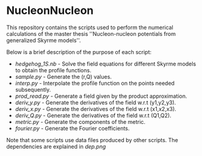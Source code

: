 # NucleonNucleon

This repository contains the scripts used to perform the numerical calculations of the master thesis ''Nucleon-nucleon potentials from generalized Skyrme models''.

Below is a brief description of the purpose of each script:

- _hedgehog_1S.nb_ - Solve the field equations for different Skyrme models to obtain the profile functions.
- _sample.py_ - Generate the (r,Q) values.
- _interp.py_ - Interpolate the profile function on the points needed subsequently.
- _prod_read.py_ - Generate a field given by the product approximation.
- _deriv_y.py_ - Generate the derivatives of the field w.r.t (y1,y2,y3).
- _deriv_x.py_ - Generate the derivatives of the field w.r.t (x1,x2,x3).
- _deriv_Q.py_ - Generate the derivatives of the field w.r.t (Q1,Q2).
- _metric.py_ - Generate the components of the metric.
- _fourier.py_ - Generate the Fourier coefficients.

Note that some scripts use data files produced by other scripts. The dependencies are explained in _dep.png_


